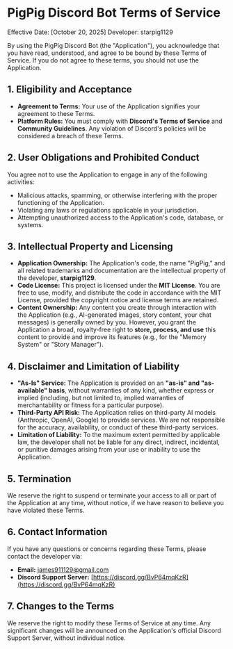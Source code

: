 # PigPig Discord Bot Terms of Service

Effective Date: [October 20, 2025]
Developer: starpig1129

By using the PigPig Discord Bot (the "Application"), you acknowledge that you have read, understood, and agree to be bound by these Terms of Service. If you do not agree to these terms, you should not use the Application.

## 1. Eligibility and Acceptance

* **Agreement to Terms:** Your use of the Application signifies your agreement to these Terms.
* **Platform Rules:** You must comply with **Discord's Terms of Service** and **Community Guidelines**. Any violation of Discord's policies will be considered a breach of these Terms.

## 2. User Obligations and Prohibited Conduct

You agree not to use the Application to engage in any of the following activities:

* Malicious attacks, spamming, or otherwise interfering with the proper functioning of the Application.
* Violating any laws or regulations applicable in your jurisdiction.
* Attempting unauthorized access to the Application's code, database, or systems.

## 3. Intellectual Property and Licensing

* **Application Ownership:** The Application's code, the name "PigPig," and all related trademarks and documentation are the intellectual property of the developer, **starpig1129**.
* **Code License:** This project is licensed under the **MIT License**. You are free to use, modify, and distribute the code in accordance with the MIT License, provided the copyright notice and license terms are retained.
* **Content Ownership:** Any content you create through interaction with the Application (e.g., AI-generated images, story content, your chat messages) is generally owned by you. However, you grant the Application a broad, royalty-free right to **store, process, and use** this content to provide and improve its features (e.g., for the "Memory System" or "Story Manager").

## 4. Disclaimer and Limitation of Liability

* **"As-Is" Service:** The Application is provided on an **"as-is" and "as-available" basis**, without warranties of any kind, whether express or implied (including, but not limited to, implied warranties of merchantability or fitness for a particular purpose).
* **Third-Party API Risk:** The Application relies on third-party AI models (Anthropic, OpenAI, Google) to provide services. We are not responsible for the accuracy, availability, or conduct of these third-party services.
* **Limitation of Liability:** To the maximum extent permitted by applicable law, the developer shall not be liable for any direct, indirect, incidental, or punitive damages arising from your use or inability to use the Application.

## 5. Termination

We reserve the right to suspend or terminate your access to all or part of the Application at any time, without notice, if we have reason to believe you have violated these Terms.

## 6. Contact Information

If you have any questions or concerns regarding these Terms, please contact the developer via:

* **Email:** james911129@gmail.com
* **Discord Support Server:** [https://discord.gg/BvP64mqKzR](https://discord.gg/BvP64mqKzR)

## 7. Changes to the Terms

We reserve the right to modify these Terms of Service at any time. Any significant changes will be announced on the Application's official Discord Support Server, without individual notice.